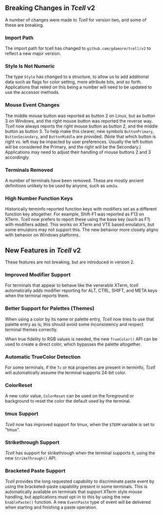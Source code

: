 ## Breaking Changes in _Tcell_ v2

A number of changes were made to _Tcell_ for version two, and some of these are breaking.

### Import Path

The import path for tcell has changed to `github.com/gdamore/tcell/v2` to reflect a new major version.

### Style Is Not Numeric

The type `Style` has changed to a structure, to allow us to add additional data such as flags for color setting,
more attribute bits, and so forth.
Applications that relied on this being a number will need to be updated to use the accessor methods.

### Mouse Event Changes

The middle mouse button was reported as button 2 on Linux, but as button 3 on Windows,
and the right mouse button was reported the reverse way.
_Tcell_ now always reports the right mouse button as button 2, and the middle button as button 3.
To help make this clearer, new symbols `ButtonPrimary`, `ButtonSecondary`, and
`ButtonMiddle` are provided.
(Note that which button is right vs. left may be impacted by user preferences.
Usually the left button will be considered the Primary, and the right will be the Secondary.)
Applications may need to adjust their handling of mouse buttons 2 and 3 accordingly.

### Terminals Removed

A number of terminals have been removed.
These are mostly ancient definitions unlikely to be used by anyone, such as `adm3a`.

### High Number Function Keys

Historically terminfo reported function keys with modifiers set as a different
function key altogether.  For example, Shift-F1 was reported as F13 on XTerm.
_Tcell_ now prefers to report these using the base key (such as F1) with modifiers added.
This works on XTerm and VTE based emulators, but some emulators may not support this.
The new behavior more closely aligns with behavior on Windows platforms.

## New Features in _Tcell_ v2

These features are not breaking, but are introduced in version 2.

### Improved Modifier Support

For terminals that appear to behave like the venerable XTerm, _tcell_
automatically adds modifier reporting for ALT, CTRL, SHIFT, and META keys
when the terminal reports them.

### Better Support for Palettes (Themes)

When using a color by its name or palette entry, _Tcell_ now tries to
use that palette entry as is; this should avoid some inconsistency and respect
terminal themes correctly.

When true fidelity to RGB values is needed, the new `TrueColor()` API can be used
to create a direct color, which bypasses the palette altogether.

### Automatic TrueColor Detection

For some terminals, if the `Tc` or `RGB` properties are present in terminfo,
_Tcell_ will automatically assume the terminal supports 24-bit color.

### ColorReset

A new color value, `ColorReset` can be used on the foreground or background
to reset the color the default used by the terminal.

### tmux Support

_Tcell_ now has improved support for tmux, when the `$TERM` variable is set to "tmux".

### Strikethrough Support

_Tcell_ has support for strikethrough when the terminal supports it, using the new `StrikeThrough()` API.

### Bracketed Paste Support

_Tcell_ provides the long requested capability to discriminate paste event by using the
bracketed-paste capability present in some terminals.  This is automatically available on
terminals that support XTerm style mouse handling, but applications must opt-in to this
by using the new `EnablePaste()` function.  A new `EventPaste` type of event will be
delivered when starting and finishing a paste operation.